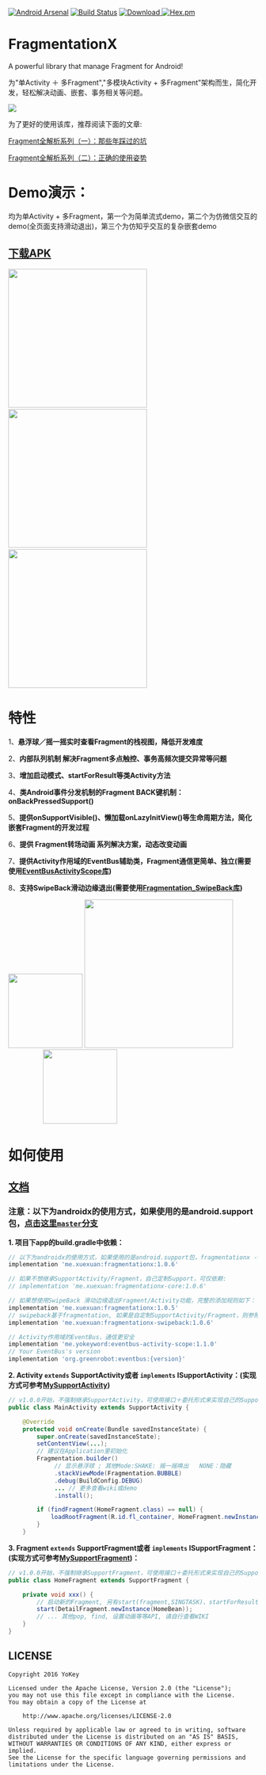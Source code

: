 [![Android Arsenal](https://img.shields.io/badge/Android%20Arsenal-Fragmentation-brightgreen.svg?style=flat)](https://android-arsenal.com/details/1/5937)
[![Build Status](https://github.com/JantHsueh/Fragmentation/workflows/RELEASE_CI/badge.svg?branch=androidx)](https://github.com/JantHsueh/Fragmentation/workflows/RELEASE_CI/badge.svg?branch=androidxn)
[![Download](https://api.bintray.com/packages/jantxue/maven/Fragmentationx/images/download.svg) ](https://bintray.com/jantxue/maven/Fragmentationx/_latestVersion)
[![Hex.pm](https://img.shields.io/hexpm/l/plug.svg)](https://www.apache.org/licenses/LICENSE-2.0)


# FragmentationX
A powerful library that manage Fragment for Android!

为"单Activity ＋ 多Fragment","多模块Activity + 多Fragment"架构而生，简化开发，轻松解决动画、嵌套、事务相关等问题。

![](/gif/logo.png)


为了更好的使用该库，推荐阅读下面的文章:

[Fragment全解析系列（一）：那些年踩过的坑](http://www.jianshu.com/p/d9143a92ad94)

[Fragment全解析系列（二）：正确的使用姿势](http://www.jianshu.com/p/fd71d65f0ec6)


# Demo演示：
均为单Activity + 多Fragment，第一个为简单流式demo，第二个为仿微信交互的demo(全页面支持滑动退出)，第三个为仿知乎交互的复杂嵌套demo

## [下载APK](https://github.com/JantHsueh/Fragmentation/releases)

<img src="/gif/demo1.gif" width="280px"/> <img src="/gif/demo2.gif" width="280px"/>
 <img src="/gif/demo3.gif" width="280px"/>

# 特性

1、**悬浮球／摇一摇实时查看Fragment的栈视图，降低开发难度**

2、**内部队列机制 解决Fragment多点触控、事务高频次提交异常等问题**

3、**增加启动模式、startForResult等类Activity方法**

4、**类Android事件分发机制的Fragment BACK键机制：onBackPressedSupport()**

5、**提供onSupportVisible()、懒加载onLazyInitView()等生命周期方法，简化嵌套Fragment的开发过程**

6、**提供 Fragment转场动画 系列解决方案，动态改变动画**

7、**提供Activity作用域的EventBus辅助类，Fragment通信更简单、独立(需要使用[EventBusActivityScope库](https://github.com/JantHsueh/Fragmentation/blob/master/eventbus_activity_scope/README.md))**

8、**支持SwipeBack滑动边缘退出(需要使用[Fragmentation_SwipeBack库](https://github.com/JantHsueh/Fragmentation/blob/master/fragmentation_swipeback/README.md))**

<img src="/gif/stack.png" width="150px"/> <img src="/gif/log.png" width="300px"/>     <img src="/gif/SwipeBack.png" width="150px"/>

# 如何使用

## [文档](https://github.com/JantHsueh/Fragmentation/wiki)

### 注意：以下为androidx的使用方式，如果使用的是android.support包，[点击这里`master`分支](https://github.com/JantHsueh/Fragmentation/blob/master/README_CN.md)
**1. 项目下app的build.gradle中依赖：**

````gradle
// 以下为androidx的使用方式，如果使用的是android.support包，fragmentationx -> fragmentation 即可
implementation 'me.xuexuan:fragmentationx:1.0.6'

// 如果不想继承SupportActivity/Fragment，自己定制Support，可仅依赖:
// implementation 'me.xuexuan:fragmentationx-core:1.0.6'

// 如果想使用SwipeBack 滑动边缘退出Fragment/Activity功能，完整的添加规则如下：
implementation 'me.xuexuan:fragmentationx:1.0.5'
// swipeback基于fragmentation, 如果是自定制SupportActivity/Fragment，则参照SwipeBackActivity/Fragment实现即可
implementation 'me.xuexuan:fragmentationx-swipeback:1.0.6'

// Activity作用域的EventBus，通信更安全
implementation 'me.yokeyword:eventbus-activity-scope:1.1.0'
// Your EventBus's version
implementation 'org.greenrobot:eventbus:{version}'
````

**2. Activity `extends` SupportActivity或者 `implements` ISupportActivity：(实现方式可参考[MySupportActivity](https://github.com/JantHsueh/Fragmentation/blob/master/demo/src/main/java/me/yokeyword/sample/demo_flow/base/MySupportActivity.java))**
````java
// v1.0.0开始，不强制继承SupportActivity，可使用接口＋委托形式来实现自己的SupportActivity
public class MainActivity extends SupportActivity {

    @Override
    protected void onCreate(Bundle savedInstanceState) {
        super.onCreate(savedInstanceState);
        setContentView(...);
        // 建议在Application里初始化
        Fragmentation.builder()
             // 显示悬浮球 ; 其他Mode:SHAKE: 摇一摇唤出   NONE：隐藏
             .stackViewMode(Fragmentation.BUBBLE)
             .debug(BuildConfig.DEBUG)
             ... // 更多查看wiki或demo
             .install();

        if (findFragment(HomeFragment.class) == null) {
            loadRootFragment(R.id.fl_container, HomeFragment.newInstance());  // 加载根Fragment
        }
    }
````

**3. Fragment `extends` SupportFragment或者 `implements` ISupportFragment：(实现方式可参考[MySupportFragment](https://github.com/JantHsueh/Fragmentation/blob/master/demo/src/main/java/me/yokeyword/sample/demo_flow/base/MySupportFragment.java))：**
````java
// v1.0.0开始，不强制继承SupportFragment，可使用接口＋委托形式来实现自己的SupportFragment
public class HomeFragment extends SupportFragment {

    private void xxx() {
        // 启动新的Fragment, 另有start(fragment,SINGTASK)、startForResult、startWithPop等启动方法
        start(DetailFragment.newInstance(HomeBean));
        // ... 其他pop, find, 设置动画等等API, 请自行查看WIKI
    }
}
````


## LICENSE
````
Copyright 2016 YoKey

Licensed under the Apache License, Version 2.0 (the "License");
you may not use this file except in compliance with the License.
You may obtain a copy of the License at

    http://www.apache.org/licenses/LICENSE-2.0

Unless required by applicable law or agreed to in writing, software
distributed under the License is distributed on an "AS IS" BASIS,
WITHOUT WARRANTIES OR CONDITIONS OF ANY KIND, either express or implied.
See the License for the specific language governing permissions and
limitations under the License.
````
